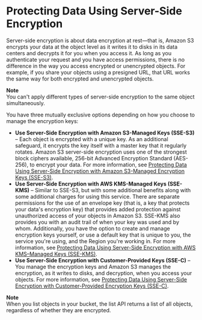 # Protecting Data Using Server\-Side Encryption<a name="serv-side-encryption"></a>

Server\-side encryption is about data encryption at rest—that is, Amazon S3 encrypts your data at the object level as it writes it to disks in its data centers and decrypts it for you when you access it\. As long as you authenticate your request and you have access permissions, there is no difference in the way you access encrypted or unencrypted objects\. For example, if you share your objects using a presigned URL, that URL works the same way for both encrypted and unencrypted objects\.

**Note**  
You can't apply different types of server\-side encryption to the same object simultaneously\.

You have three mutually exclusive options depending on how you choose to manage the encryption keys:
+ **Use Server\-Side Encryption with Amazon S3\-Managed Keys \(SSE\-S3\)** – Each object is encrypted with a unique key\. As an additional safeguard, it encrypts the key itself with a master key that it regularly rotates\. Amazon S3 server\-side encryption uses one of the strongest block ciphers available, 256\-bit Advanced Encryption Standard \(AES\-256\), to encrypt your data\. For more information, see [Protecting Data Using Server\-Side Encryption with Amazon S3\-Managed Encryption Keys \(SSE\-S3\)](UsingServerSideEncryption.md)\.
+ **Use Server\-Side Encryption with AWS KMS\-Managed Keys \(SSE\-KMS\)** – Similar to SSE\-S3, but with some additional benefits along with some additional charges for using this service\. There are separate permissions for the use of an envelope key \(that is, a key that protects your data's encryption key\) that provides added protection against unauthorized access of your objects in Amazon S3\. SSE\-KMS also provides you with an audit trail of when your key was used and by whom\. Additionally, you have the option to create and manage encryption keys yourself, or use a default key that is unique to you, the service you're using, and the Region you're working in\. For more information, see [Protecting Data Using Server\-Side Encryption with AWS KMS–Managed Keys \(SSE\-KMS\)](UsingKMSEncryption.md)\.
+ **Use Server\-Side Encryption with Customer\-Provided Keys \(SSE\-C\)** – You manage the encryption keys and Amazon S3 manages the encryption, as it writes to disks, and decryption, when you access your objects\. For more information, see [Protecting Data Using Server\-Side Encryption with Customer\-Provided Encryption Keys \(SSE\-C\)](ServerSideEncryptionCustomerKeys.md)\.

**Note**  
When you list objects in your bucket, the list API returns a list of all objects, regardless of whether they are encrypted\.